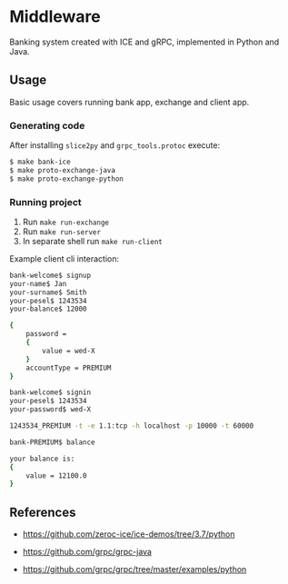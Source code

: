 # Middleware

Banking system created with ICE and gRPC, implemented in Python and Java.

## Usage 

Basic usage covers running bank app, exchange and client app.

###  Generating code

After installing `slice2py` and `grpc_tools.protoc` execute:

```sh
$ make bank-ice
$ make proto-exchange-java
$ make proto-exchange-python
```

### Running project

1. Run `make run-exchange`
2. Run `make run-server`
3. In separate shell run `make run-client`

Example client cli interaction:

```sh
bank-welcome$ signup
your-name$ Jan
your-surname$ Smith
your-pesel$ 1243534
your-balance$ 12000

{
    password = 
    {
        value = wed-X
    }
    accountType = PREMIUM
}

bank-welcome$ signin
your-pesel$ 1243534
your-password$ wed-X

1243534_PREMIUM -t -e 1.1:tcp -h localhost -p 10000 -t 60000

bank-PREMIUM$ balance

your balance is: 
{
    value = 12100.0
}
```
  
## References

- https://github.com/zeroc-ice/ice-demos/tree/3.7/python

- https://github.com/grpc/grpc-java

- https://github.com/grpc/grpc/tree/master/examples/python
